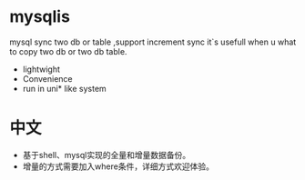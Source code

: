 # mysqlis



mysql sync two db or table ,support increment sync it`s usefull when u what to copy two db or two db table.

  - lightwight
  - Convenience
  - run in uni* like system

# 中文

  - 基于shell、mysql实现的全量和增量数据备份。 
  - 增量的方式需要加入where条件，详细方式欢迎体验。
